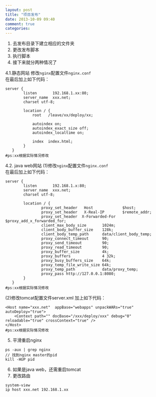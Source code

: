 ```yaml
---
layout: post
title: "项目发布"
date: 2013-10-09 09:40
comment: true
categories: 
---
```

1. 去发布目录下建立相应的文件夹  
2. 更改发布脚本  
3. 执行脚本  
4. 接下来就分两种情况了  

<!-- more -->

4.1.静态网站
修改`nginx`配置文件`nginx.conf`  
在最后加上如下代码：  
```
server {
		listen       192.168.1.xx:80;
		server_name  xxx.net;
		charset utf-8;

		location / {
			root   /leave/xx/deploy/xx;

			autoindex on;
			autoindex_exact_size off;
			autoindex_localtime on;

			index  index.html;
		}
   }
#ps:xx根据实际情况修改
```
4.2. java web网站
(1)修改`nginx`配置文件`nginx.conf`  
在最后加上如下代码：
```  
server {
		listen       192.168.1.x:80;
		server_name  xxx.net;
		charset utf-8;

		location / {
				proxy_set_header   Host             $host;
				proxy_set_header   X-Real-IP        $remote_addr;
				proxy_set_header  X-Forwarded-For  $proxy_add_x_forwarded_for;
				client_max_body_size       1024m;
				client_body_buffer_size    128k;
				client_body_temp_path      data/client_body_temp;
				proxy_connect_timeout      90;
				proxy_send_timeout         90;
				proxy_read_timeout         90;
				proxy_buffer_size          4k;
				proxy_buffers              4 32k;
				proxy_busy_buffers_size    64k;
				proxy_temp_file_write_size 64k;
				proxy_temp_path            data/proxy_temp;
				proxy_pass http://127.0.0.1:8080;
		}
   }
#ps:xx根据实际情况修改
```
(2)修改tomcat配置文件server.xml
加上如下代码：
```
<Host name="xxx.net"  appBase="webapps" unpackWARs="true" autoDeploy="true">
	<Context path="" docBase="/xxx/deploy/xxx" debug="0" reloadable="true" crossContext="true" />
</Host>
#ps:xx根据实际情况修改
```
5. 平滑重启nginx
```
ps -aux | grep nginx
// 找到nginx master的pid
kill -HUP pid
```
6. 如果是java web，还需重启tomcat
7. 更改路由
```
system-view
ip host xxx.net 192.168.1.xx
```
